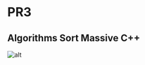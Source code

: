 # PR3
## Algorithms Sort Massive C++ 

![alt](https://www.google.com/imgres?imgurl=https%3A%2F%2Fisocpp.org%2Ffiles%2Fimg%2Farkanoid.PNG&tbnid=nTk48FtKn75gPM&vet=12ahUKEwiYi4601cyBAxWoFBAIHWmFDGMQMygNegQIARBu..i&imgrefurl=https%3A%2F%2Fisocpp.org%2Fblog%2F2013%2F11%2Farkanoid&docid=lAmt_TVffJpxMM&w=561&h=537&q=%D0%A1%2B%2B%20%D1%81%D1%89%D0%B2%D1%83&ved=2ahUKEwiYi4601cyBAxWoFBAIHWmFDGMQMygNegQIARBu)

